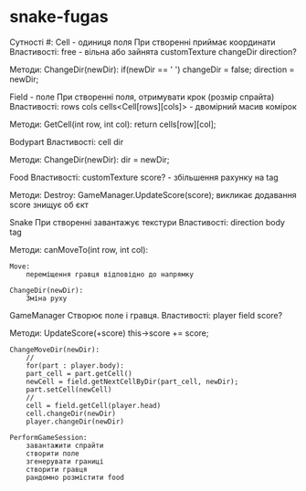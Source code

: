 # snake-fugas
Сутності #:
Cell - одиниця поля 
При створенні приймає координати 
Властивості: 
    free - вільна або зайнята 
    customTexture 
    changeDir 
    direction?

Методи: 
    ChangeDir(newDir): 
        if(newDir == ' ') 
            changeDir = false; 
        direction = newDir;


Field - поле 
При створенні поля, отримувати крок (розмір спрайта) 
Властивості: 
    rows 
    cols 
    cells<Cell[rows][cols]> - двомірний масив комірок

Методи: 
    GetCell(int row, int col): 
        return cells[row][col];

Bodypart 
Властивості: 
    cell 
    dir

Методи: 
    ChangeDir(newDir): 
        dir = newDir;

Food 
Властивості: 
    customTexture 
    score? - збільшення рахунку на 
    tag

Методи: 
    Destroy: 
        GameManager.UpdateScore(score); 
        викликає додавання score 
        знищує об єкт

Snake 
При створенні завантажує текстури 
Властивості: 
    direction 
    body 
    tag

Методи: 
    canMoveTo(int row, int col):

    Move:   
        переміщення гравця відповідно до напрямку

    ChangeDir(newDir):
        Зміна руху

GameManager 
Створює поле і гравця. 
Властивості: 
    player 
    field 
    score?

Методи: 
    UpdateScore(+score) 
        this->score += score;

    ChangeMoveDir(newDir):
        //
        for(part : player.body):
        part_cell = part.getCell()
        newCell = field.getNextCellByDir(part_cell, newDir);
        part.setCell(newCell)
        //
        cell = field.getCell(player.head)
        cell.changeDir(newDir)
        player.changeDir(newDir)

    PerformGameSession:
        завантажити спрайти
        створити поле
        згенерувати границі
        створити гравця
        рандомно розмістити food
